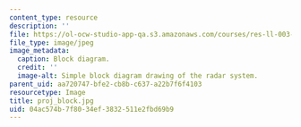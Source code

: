 ```yaml
---
content_type: resource
description: ''
file: https://ol-ocw-studio-app-qa.s3.amazonaws.com/courses/res-ll-003-build-a-small-radar-system-capable-of-sensing-range-doppler-and-synthetic-aperture-radar-imaging-january-iap-2011/04ac574b7f8034ef3832511e2fbd69b9_proj_block.jpg
file_type: image/jpeg
image_metadata:
  caption: Block diagram.
  credit: ''
  image-alt: Simple block diagram drawing of the radar system.
parent_uid: aa720747-bfe2-cb8b-c637-a22b7f6f4103
resourcetype: Image
title: proj_block.jpg
uid: 04ac574b-7f80-34ef-3832-511e2fbd69b9
---
```

